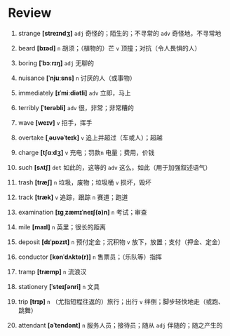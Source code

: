 # Review
1. strange **[streɪndʒ]** `adj` 奇怪的；陌生的；不寻常的 `adv` 奇怪地，不寻常地

2. beard **[bɪəd]** `n` 胡须；（植物的）芒 `v` 顶撞；对抗（令人畏惧的人）

3. boring **[ˈbɔːrɪŋ]** `adj` 无聊的

5. nuisance **[ˈnjuːsns]** `n` 讨厌的人（或事物）

6. immediately **[ɪˈmiːdiətli]** `adv` 立即，马上

4. terribly **[ˈterəbli]** `adv` 很，非常；非常糟的

7. wave **[weɪv]** `v` 招手，挥手

8. overtake **[ˌəʊvəˈteɪk]** `v` 追上并超过（车或人）；超越

9. charge **[tʃɑːdʒ]** `v` 充电；罚款`n` 电量；费用，价钱

10. such **[sʌtʃ]** `det` 如此的，这等的 `adv` 这么，如此（用于加强叙述语气）

11. trash **[træʃ]** `n` 垃圾，废物；垃圾桶 `v` 损坏，毁坏

12. track **[træk]** `v` 追踪，跟踪 `n` 赛道；跑道

13. examination **[ɪɡˌzæmɪˈneɪʃ(ə)n]** `n` 考试；审查

14. mile **[maɪl]** `n` 英里；很长的距离

15. deposit **[dɪˈpɒzɪt]** `n` 预付定金；沉积物 `v` 放下，放置；支付（押金、定金）

16. conductor **[kənˈdʌktə(r)]** `n` 售票员；（乐队等）指挥

17. tramp **[træmp]** `n` 流浪汉

18. stationery **[ˈsteɪʃənri]** `n` 文具

19. trip **[trɪp]** `n` （尤指短程往返的）旅行；出行 `v` 绊倒；脚步轻快地走（或跑、跳舞）

20. attendant **[əˈtendənt]** `n` 服务人员；接待员；随从 `adj` 伴随的；随之产生的

